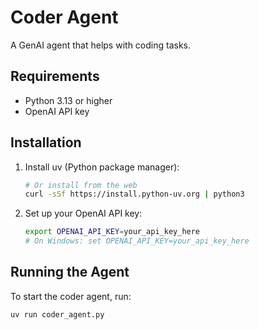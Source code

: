 # Coder Agent

A GenAI agent that helps with coding tasks.

## Requirements

- Python 3.13 or higher
- OpenAI API key

## Installation

1. Install uv (Python package manager):

   ```bash
   # Or install from the web
   curl -sSf https://install.python-uv.org | python3
   ```

2. Set up your OpenAI API key:
   ```bash
   export OPENAI_API_KEY=your_api_key_here
   # On Windows: set OPENAI_API_KEY=your_api_key_here
   ```

## Running the Agent

To start the coder agent, run:

```bash
uv run coder_agent.py
```

